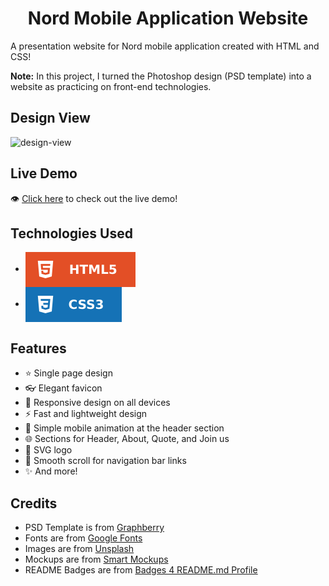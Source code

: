 <h1 align='center'>Nord Mobile Application Website</h1>

A presentation website for Nord mobile application created with HTML and CSS!

**Note:** In this project, I turned the Photoshop design (PSD template) into a website as practicing on front-end technologies.

## Design View
![design-view](./Images/design-view.png)

## Live Demo
👁 [Click here](https://mohammadjarabah.github.io/nord-mobile-application-website) to check out the live demo!

## Technologies Used
* <img src='./Images/readme-badges/html.svg' alt='HTML' valign='middle'>
* <img src='./Images/readme-badges/css.svg' alt='CSS' valign='middle'>

## Features
* ⭐ Single page design
* 👓 Elegant favicon
* 🤖 Responsive design on all devices
* ⚡ Fast and lightweight design
* 📱 Simple mobile animation at the header section
* 🌐 Sections for Header, About, Quote, and Join us
* 🎨 SVG logo
* 🌱 Smooth scroll for navigation bar links
* ✨ And more!

## Credits
* PSD Template is from [Graphberry](https://www.graphberry.com)
* Fonts are from [Google Fonts](https://fonts.google.com)
* Images are from [Unsplash](https://unsplash.com)
* Mockups are from [Smart Mockups](https://smartmockups.com)
* README Badges are from [Badges 4 README.md Profile](https://github.com/alexandresanlim/Badges4-README.md-Profile)
